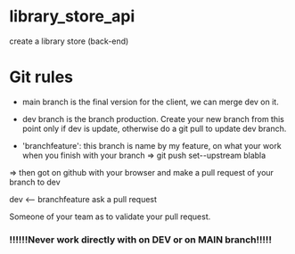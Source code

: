 # library_store_api
create a library store (back-end)

# Git rules
- main branch is the final version for the client, we can merge dev on it.
- dev branch is the  branch production. Create your new branch from this point only if dev is update, otherwise do a git pull to update dev branch.

- 'branchfeature': this branch is name by my feature, on what your work
when you finish with your branch => git push set--upstream blabla

=> then got on github with your browser and make a pull request
of your branch to dev

dev  <--  branchfeature ask a pull request

Someone of your team as to validate your pull request.

### !!!!!!Never work directly with on DEV or on MAIN branch!!!!!



 